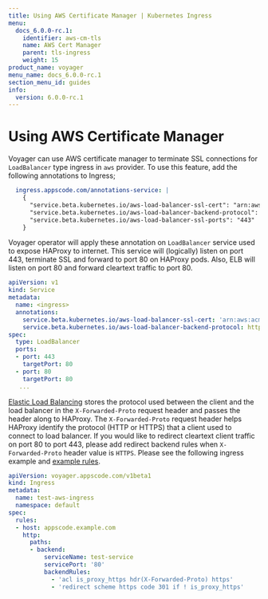 ```yaml
---
title: Using AWS Certificate Manager | Kubernetes Ingress
menu:
  docs_6.0.0-rc.1:
    identifier: aws-cm-tls
    name: AWS Cert Manager
    parent: tls-ingress
    weight: 15
product_name: voyager
menu_name: docs_6.0.0-rc.1
section_menu_id: guides
info:
  version: 6.0.0-rc.1
---
```


# Using AWS Certificate Manager

Voyager can use AWS certificate manager to terminate SSL connections for `LoadBalancer` type ingress in `aws` provider. To use this feature,
add the following annotations to Ingress;

```yaml
  ingress.appscode.com/annotations-service: |
    {
      "service.beta.kubernetes.io/aws-load-balancer-ssl-cert": "arn:aws:acm:...",
      "service.beta.kubernetes.io/aws-load-balancer-backend-protocol": "http",
      "service.beta.kubernetes.io/aws-load-balancer-ssl-ports": "443"
    }
```

Voyager operator will apply these annotation on `LoadBalancer` service used to expose HAProxy to internet.
This service will (logically) listen on port 443, terminate SSL and forward to port 80 on HAProxy pods. Also,
ELB will listen on port 80 and forward cleartext traffic to port 80.

```yaml
apiVersion: v1
kind: Service
metadata:
  name: <ingress>
  annotations:
    service.beta.kubernetes.io/aws-load-balancer-ssl-cert: 'arn:aws:acm:...'
    service.beta.kubernetes.io/aws-load-balancer-backend-protocol: http
spec:
  type: LoadBalancer
  ports:
  - port: 443
    targetPort: 80
  - port: 80
    targetPort: 80
   ...
```
[Elastic Load Balancing](http://docs.aws.amazon.com/elasticloadbalancing/latest/classic/x-forwarded-headers.html#x-forwarded-proto)
stores the protocol used between the client and the load balancer in the `X-Forwarded-Proto` request
header and passes the header along to HAProxy. The `X-Forwarded-Proto` request header helps HAProxy
identify the protocol (HTTP or HTTPS) that a client used to connect to load balancer. If you would
like to redirect cleartext client traffic on port 80 to port 443, please add redirect backend rules
when `X-Forwarded-Proto` header value is `HTTPS`. Please see the following ingress example and
[example rules](https://www.exratione.com/2014/10/managing-haproxy-configuration-when-your-server-may-or-may-not-be-behind-an-ssl-terminating-proxy/).

```yaml
apiVersion: voyager.appscode.com/v1beta1
kind: Ingress
metadata:
  name: test-aws-ingress
  namespace: default
spec:
  rules:
  - host: appscode.example.com
    http:
      paths:
      - backend:
          serviceName: test-service
          servicePort: '80'
          backendRules:
            - 'acl is_proxy_https hdr(X-Forwarded-Proto) https'
            - 'redirect scheme https code 301 if ! is_proxy_https'
```

